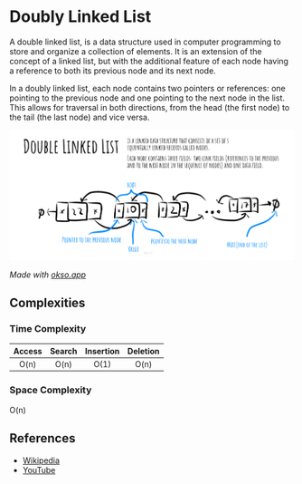 # Doubly Linked List

A double linked list, is a data structure used in computer programming to store and organize a collection of elements. It is an extension of the concept of a linked list, but with the additional feature of each node having a reference to both its previous node and its next node.

In a doubly linked list, each node contains two pointers or references: one pointing to the previous node and one pointing to the next node in the list. This allows for traversal in both directions, from the head (the first node) to the tail (the last node) and vice versa.

![Doubly Linked List](./images/doubly_linked_list.jpg)

*Made with [okso.app](https://okso.app)*

## Complexities

### Time Complexity

| Access    | Search    | Insertion | Deletion  |
| :-------: | :-------: | :-------: | :-------: |
| O(n)      | O(n)      | O(1)      | O(n)      |

### Space Complexity

O(n)

## References

- [Wikipedia](https://en.wikipedia.org/wiki/Linked_list)
- [YouTube](https://www.youtube.com/watch?v=njTh_OwMljA&index=2&t=1s&list=PLLXdhg_r2hKA7DPDsunoDZ-Z769jWn4R8)
